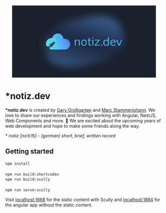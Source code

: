 <p align="center">
  <a href="https://notiz.dev" target="blank"><img src="https://raw.githubusercontent.com/notiz-dev/notiz/master/src/assets/img/featured.png" width="460px" alt="notiz.dev" /></a>
</p>

# \*notiz.dev

**\*notiz.dev** is created by [Gary Großgarten](https://notiz.dev/authors/gary-grossgarten) and [Marc Stammerjohann](https://notiz.dev/authors/marc-stammerjohann). We love to share our experiences and findings working with Angular, NestJS, Web Components and more. 👀 We are excited about the upcoming years of web development and hope to make some friends along the way.

_\* notiz [noˈtiːt͡s] - (german) short, brief, written record_

## Getting started

```bash
npm install

npm run build:shortcodes
npm run build:scully

npm run serve:scully
```

Visit [localhost:1668](http://localhost:1668/) for the static content with Scully and [localhost:1864](http://localhost:1864/) for the angular app without the static content.
